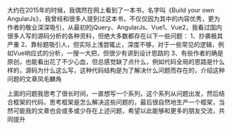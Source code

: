 大约在2015年的时候，我偶然在网上看到了一本书，名字叫《Build your own AngularJs》，我曾经和很多人提到过这本书，不仅仅因为其中的内容优秀，更为作者的敬业深深吸引，从最初的jQuery、AngularJs、Vue1、Vue2，我看过国内很多人写的源码分析的各种资料，但绝大多数都存在以下一些问题：
1、抄袭极其严重
2、靠标题吸引人，但实际上浅尝辄止，深度不够，对于一些常见的逻辑，例如Vue响应式的分析，一搜一大把，但很少有讲到设计思路的
3、有些作者的确是原创，也能看出花了不少心血，但总感觉缺了点什么，例如代码全局的思路是什么样的，源码为什么这么写，这种代码结构是为了解决什么问题而存在的，介绍这种问题的文章凤毛麟角

上面的问题我思考了很长时间，一直想写一个系列，这个系列从问题出发，然后结合框架的代码，思考框架是怎么解决这些问题的，最后很自然地生产一个框架，当然可能我的文章也会或多或少存在上述问题，希望以此能够和更多的朋友交流，共同提升